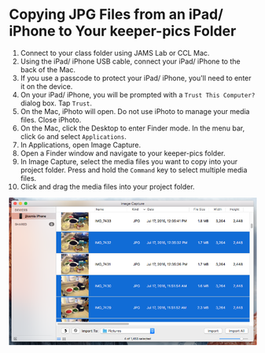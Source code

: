 # Copying JPG Files from an iPad\/ iPhone to Your keeper-pics Folder

1. Connect to your class folder using JAMS Lab or CCL Mac.
2. Using the iPad\/ iPhone USB cable, connect your iPad\/ iPhone to the back of the Mac.
3. If you use a passcode to protect your iPad\/ iPhone, you'll need to enter it on the device.
4. On your iPad\/ iPhone, you will be prompted with a `Trust This Computer?` dialog box. Tap `Trust`.
5. On the Mac, iPhoto will open. Do not use iPhoto to manage your media files. Close iPhoto.
6. On the Mac, click the Desktop to enter Finder mode. In the menu bar, click `Go` and select `Applications`.
7. In Applications, open Image Capture.
8. Open a Finder window and navigate to your keeper-pics folder.
9. In Image Capture, select the media files you want to copy into your project folder. Press and hold the `Command` key to select multiple media files.
10. Click and drag the media files into your project folder.

![](/assets/soundslides-copying-jpg-files-from-ipad-iphone.png)
